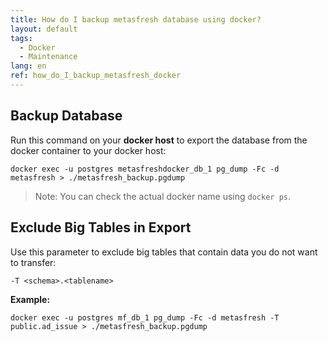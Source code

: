 ```yaml
---
title: How do I backup metasfresh database using docker?
layout: default
tags:  
  - Docker
  - Maintenance
lang: en
ref: how_do_I_backup_metasfresh_docker
---
```


## Backup Database

Run this command on your **docker host** to export the database from the docker container to your docker host:

`docker exec -u postgres metasfreshdocker_db_1 pg_dump -Fc -d metasfresh > ./metasfresh_backup.pgdump `

 >Note: You can check the actual docker name using `docker ps`.


## Exclude Big Tables in Export

Use this parameter to exclude big tables that contain data you do not want to transfer:

`-T <schema>.<tablename>`

**Example:**

`docker exec -u postgres mf_db_1 pg_dump -Fc -d metasfresh -T public.ad_issue > ./metasfresh_backup.pgdump`

